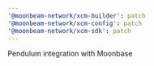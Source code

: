 ```yaml
---
'@moonbeam-network/xcm-builder': patch
'@moonbeam-network/xcm-config': patch
'@moonbeam-network/xcm-sdk': patch
---
```


Pendulum integration with Moonbase
